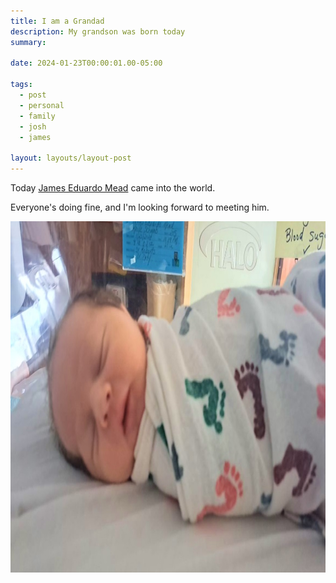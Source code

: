 ```yaml
---
title: I am a Grandad
description: My grandson was born today
summary:

date: 2024-01-23T00:00:01.00-05:00

tags:
  - post
  - personal
  - family
  - josh
  - james

layout: layouts/layout-post
---
```

Today <a href="http://jameseduardomead.com" title="">James Eduardo Mead</a> came into the world.

Everyone's doing fine, and I'm looking forward to meeting him.

<img class="img-border" src="/img/2024-01-23-jameseduardomead.jpeg" alt="newborn baby sleeping" width="1000" height="562" />